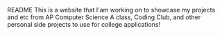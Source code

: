 README
This is a website that I'am working on to showcase my projects and etc from AP Computer Science A class, Coding Club, and other personal side projects to use for college applications!
